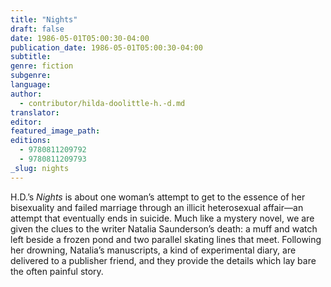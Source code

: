 ```yaml
---
title: "Nights"
draft: false
date: 1986-05-01T05:00:30-04:00
publication_date: 1986-05-01T05:00:30-04:00
subtitle:
genre: fiction
subgenre:
language:
author:
  - contributor/hilda-doolittle-h.-d.md
translator:
editor:
featured_image_path:
editions:
  - 9780811209792
  - 9780811209793
_slug: nights
---
```


H.D.’s _Nights_ is about one woman’s attempt to get to the essence of her bisexuality and failed marriage through an illicit heterosexual affair––an attempt that eventually ends in suicide. Much like a mystery novel, we are given the clues to the writer Natalia Saunderson’s death: a muff and watch left beside a frozen pond and two parallel skating lines that meet. Following her drowning, Natalia’s manuscripts, a kind of experimental diary, are delivered to a publisher friend, and they provide the details which lay bare the often painful story.

